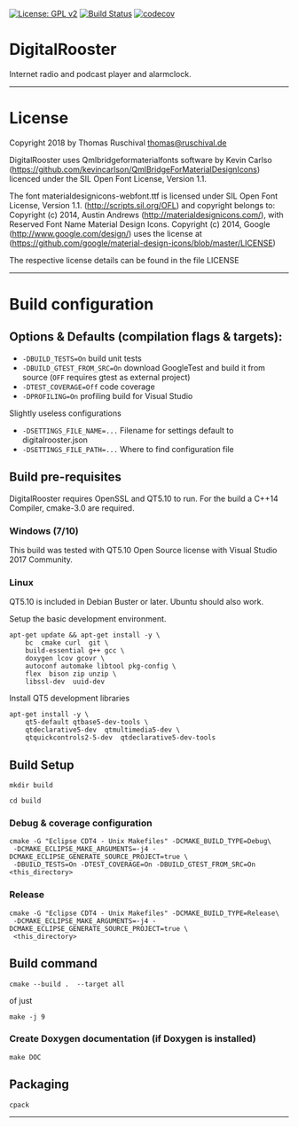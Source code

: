 [![License: GPL v2](https://img.shields.io/badge/License-GPL%20v2-blue.svg)](https://www.gnu.org/licenses/old-licenses/gpl-2.0.en.html)
[![Build Status](https://travis-ci.com/truschival/DigitalRoosterGui.svg?branch=develop)](https://travis-ci.com/truschival/DigitalRoosterGui)
[![codecov](https://codecov.io/gh/truschival/DigitalRoosterGui/branch/develop/graph/badge.svg)](https://codecov.io/gh/truschival/DigitalRoosterGui)

DigitalRooster
===================

Internet radio and podcast player and alarmclock.

----
# License

Copyright 2018 by Thomas Ruschival <thomas@ruschival.de>

DigitalRooster uses Qmlbridgeformaterialfonts software by Kevin Carlso
(https://github.com/kevincarlson/QmlBridgeForMaterialDesignIcons)
licenced under the SIL Open Font License, Version 1.1.

The font materialdesignicons-webfont.ttf is licensed under SIL Open
Font License, Version 1.1. (http://scripts.sil.org/OFL) and copyright
belongs to: Copyright (c) 2014, Austin Andrews (http://materialdesignicons.com/),
with Reserved Font Name Material Design Icons.  Copyright (c) 2014,
Google (http://www.google.com/design/) uses the license at
(https://github.com/google/material-design-icons/blob/master/LICENSE)

The respective license details can be found in the file LICENSE	

-----
# Build configuration

## Options & Defaults (compilation flags & targets):

- `-DBUILD_TESTS=On`           build unit tests
- `-DBUILD_GTEST_FROM_SRC=On`  download GoogleTest and build it from source (`OFF` requires gtest as external project)
- `-DTEST_COVERAGE=Off`        code coverage
- `-DPROFILING=On`             profiling build for Visual Studio 

Slightly useless configurations

- `-DSETTINGS_FILE_NAME=...` Filename for settings default to digitalrooster.json
- `-DSETTINGS_FILE_PATH=...` Where to find configuration file


## Build pre-requisites

DigitalRooster requires OpenSSL and QT5.10 to run. For the build a C++14
Compiler, cmake-3.0 are required.

### Windows (7/10)

This build was tested with QT5.10 Open Source license with Visual Studio 2017
Community.

### Linux 

QT5.10 is included in Debian Buster or later. Ubuntu should also work.

Setup the basic development environment.

	apt-get update && apt-get install -y \
		bc 	cmake curl 	git \
		build-essential g++ gcc \
		doxygen lcov gcovr \
		autoconf automake libtool pkg-config \
		flex  bison zip unzip \
		libssl-dev 	uuid-dev
	
Install QT5 development libraries
	
	apt-get install -y \
		qt5-default qtbase5-dev-tools \
		qtdeclarative5-dev 	qtmultimedia5-dev \
		qtquickcontrols2-5-dev 	qtdeclarative5-dev-tools


## Build Setup
	
	mkdir build
	
	cd build

### Debug & coverage configuration	

	cmake -G "Eclipse CDT4 - Unix Makefiles" -DCMAKE_BUILD_TYPE=Debug\
	 -DCMAKE_ECLIPSE_MAKE_ARGUMENTS=-j4 -DCMAKE_ECLIPSE_GENERATE_SOURCE_PROJECT=true \
	 -DBUILD_TESTS=On -DTEST_COVERAGE=On -DBUILD_GTEST_FROM_SRC=On <this_directory>

### Release

	cmake -G "Eclipse CDT4 - Unix Makefiles" -DCMAKE_BUILD_TYPE=Release\
	 -DCMAKE_ECLIPSE_MAKE_ARGUMENTS=-j4 -DCMAKE_ECLIPSE_GENERATE_SOURCE_PROJECT=true \
	 <this_directory>

## Build command
	
	cmake --build .  --target all
	
of just 
	
	make -j 9
	
### Create Doxygen documentation (if Doxygen is installed)

	make DOC
	
## Packaging

	cpack

-------






